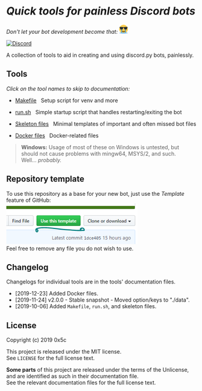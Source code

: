 # *Quick tools for painless Discord bots*
*Don't let your bot development become that:* ![:coolcry:](./docs/coolcry.png)

[![Discord](https://img.shields.io/discord/591099017492955166?color=%237289DA&label=Discord)](https://discordapp.com/invite/6reX7e)

A collection of tools to aid in creating and using discord.py bots, painlessly.


## Tools

*Click on the tool names to skip to documentation:*

- [Makefile](./docs/makefile.md) ­ ­ Setup script for venv and more

- [run.sh](./docs/run.sh.md) ­ ­ Simple startup script that handles restarting/exiting the bot

- [Skeleton files](./docs/skeleton.md) ­ ­ Minimal templates of important and often missed bot files

- [Docker files](./docs/docker.md) ­ ­ Docker-related files


> **Windows:** Usage of most of these on Windows is untested, but should not cause problems with mingw64, MSYS/2, and such.  
> Well... *probably.*


## Repository template

To use this repository as a base for your new bot, just use the *Template* feature of GitHub:  
![GitHub template button](./docs/github-templates.png)  
Feel free to remove any file you do not wish to use.


## Changelog

Changelogs for individual tools are in the tools' documentation files.

- [2019-12-23] Added Docker files.
- [2019-11-24] v2.0.0 - Stable snapshot - Moved option/keys to "./data".
- [2019-10-06] Added `Makefile`, `run.sh`, and skeleton files.


## License

Copyright (c) 2019 0x5c

This project is released under the MIT license.  
See `LICENSE` for the full license text.

**Some parts** of this project are released under the terms of the Unlicense,  
and are identified as such in their documentation file.  
See the relevant documentation files for the full license text.
